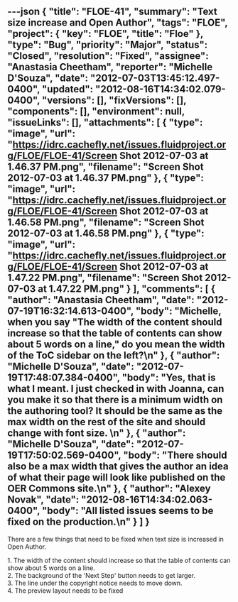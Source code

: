 ---json
{
  "title": "FLOE-41",
  "summary": "Text size increase and Open Author",
  "tags": "FLOE",
  "project": {
    "key": "FLOE",
    "title": "Floe"
  },
  "type": "Bug",
  "priority": "Major",
  "status": "Closed",
  "resolution": "Fixed",
  "assignee": "Anastasia Cheetham",
  "reporter": "Michelle D'Souza",
  "date": "2012-07-03T13:45:12.497-0400",
  "updated": "2012-08-16T14:34:02.079-0400",
  "versions": [],
  "fixVersions": [],
  "components": [],
  "environment": null,
  "issueLinks": [],
  "attachments": [
    {
      "type": "image",
      "url": "https://idrc.cachefly.net/issues.fluidproject.org/FLOE/FLOE-41/Screen Shot 2012-07-03 at 1.46.37 PM.png",
      "filename": "Screen Shot 2012-07-03 at 1.46.37 PM.png"
    },
    {
      "type": "image",
      "url": "https://idrc.cachefly.net/issues.fluidproject.org/FLOE/FLOE-41/Screen Shot 2012-07-03 at 1.46.58 PM.png",
      "filename": "Screen Shot 2012-07-03 at 1.46.58 PM.png"
    },
    {
      "type": "image",
      "url": "https://idrc.cachefly.net/issues.fluidproject.org/FLOE/FLOE-41/Screen Shot 2012-07-03 at 1.47.22 PM.png",
      "filename": "Screen Shot 2012-07-03 at 1.47.22 PM.png"
    }
  ],
  "comments": [
    {
      "author": "Anastasia Cheetham",
      "date": "2012-07-19T16:32:14.613-0400",
      "body": "Michelle, when you say \"The width of the content should increase so that the table of contents can show about 5 words on a line,\" do you mean the width of the ToC sidebar on the left?\n"
    },
    {
      "author": "Michelle D'Souza",
      "date": "2012-07-19T17:48:07.384-0400",
      "body": "Yes, that is what I meant. I just checked in with Joanna, can you make it so that there is a minimum width on the authoring tool? It should be the same as the max width on the rest of the site and should change with font size.&#x20;\n"
    },
    {
      "author": "Michelle D'Souza",
      "date": "2012-07-19T17:50:02.569-0400",
      "body": "There should also be a max width that gives the author an idea of what their page will look like published on the OER Commons site.\n"
    },
    {
      "author": "Alexey Novak",
      "date": "2012-08-16T14:34:02.063-0400",
      "body": "All listed issues seems to be fixed on the production.\n"
    }
  ]
}
---
There are a few things that need to be fixed when text size is increased in Open Author.

1\. The width of the content should increase so that the table of contents can show about 5 words on a line. \
2\. The background of the 'Next Step' button needs to get larger.\
3\. The line under the copyright notice needs to move down. \
4\. The preview layout needs to be fixed

        